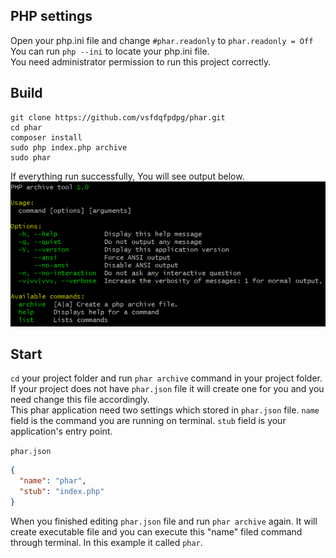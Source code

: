 ## PHP settings
 Open your php.ini file and change `#phar.readonly` to `phar.readonly = Off`     
 You can run `php --ini` to locate your php.ini file.   
 You need administrator permission to run this project correctly.   
## Build 
```
git clone https://github.com/vsfdqfpdpg/phar.git
cd phar
composer install
sudo php index.php archive
sudo phar
``` 
If everything run successfully, You will see output below.
![success](./success.png)

## Start
`cd` your project folder and run `phar archive` command in your project folder.   
If your project does not have `phar.json` file it will create one for you and you need change this file accordingly.      
This phar application need two settings which stored in `phar.json` file. `name` field is the command you are running on terminal. `stub` field is your application's entry point.

`phar.json`
```json
{
  "name": "phar",
  "stub": "index.php"
}
```

When you finished editing `phar.json` file and run `phar archive` again. It will create executable file and you can execute this "name" filed command through terminal. In this example it called `phar`. 